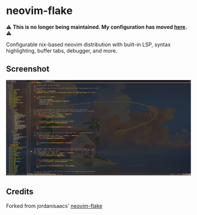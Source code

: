 # neovim-flake

⚠️ **This is no longer being maintained. My configuration has moved [here](https://github.com/siph/nixvim-flake).** ⚠️

Configurable nix-based neovim distribution with built-in LSP, syntax
highlighting, buffer tabs, debugger, and more.

## Screenshot

![screenshot](./screenshot.png)

## Credits
Forked from jordanisaacs'
[neovim-flake](https://github.com/jordanisaacs/neovim-flake)
